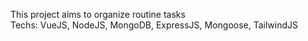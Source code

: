 This project aims to organize routine tasks 
</br>
Techs: VueJS, NodeJS, MongoDB, ExpressJS, Mongoose, TailwindJS
